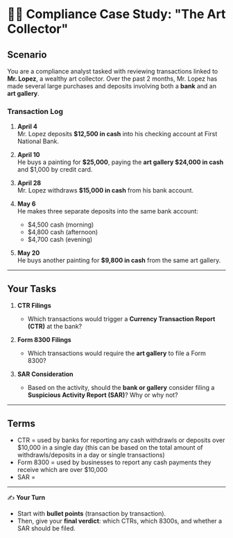 # 🕵️‍♂️ Compliance Case Study: "The Art Collector"

## Scenario
You are a compliance analyst tasked with reviewing transactions linked to **Mr. Lopez**, a wealthy art collector. Over the past 2 months, Mr. Lopez has made several large purchases and deposits involving both a **bank** and an **art gallery**.  

### Transaction Log
1. **April 4**  
   Mr. Lopez deposits **$12,500 in cash** into his checking account at First National Bank.  

2. **April 10**  
   He buys a painting for **$25,000**, paying the **art gallery $24,000 in cash** and $1,000 by credit card.  

3. **April 28**  
   Mr. Lopez withdraws **$15,000 in cash** from his bank account.  

4. **May 6**  
   He makes three separate deposits into the same bank account:  
   - $4,500 cash (morning)  
   - $4,800 cash (afternoon)  
   - $4,700 cash (evening)  

5. **May 20**  
   He buys another painting for **$9,800 in cash** from the same art gallery.  

---

## Your Tasks
1. **CTR Filings**  
   - Which transactions would trigger a **Currency Transaction Report (CTR)** at the bank?  

2. **Form 8300 Filings**  
   - Which transactions would require the **art gallery** to file a Form 8300?  

3. **SAR Consideration**  
   - Based on the activity, should the **bank or gallery** consider filing a **Suspicious Activity Report (SAR)**? Why or why not?  

---

## Terms
- CTR = used by banks for reporting any cash withdrawls or deposits over $10,000 in a single day (this can be based on the total amount of withdrawls/deposits in a day or single transactions)
- Form 8300 = used by businesses to report any cash payments they receive which are over $10,000
- SAR =  

---

✍️ **Your Turn**  
- Start with **bullet points** (transaction by transaction).  
- Then, give your **final verdict**: which CTRs, which 8300s, and whether a SAR should be filed.  
